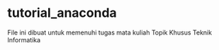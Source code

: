# tutorial_anaconda
File ini dibuat untuk memenuhi tugas mata kuliah Topik Khusus Teknik Informatika
